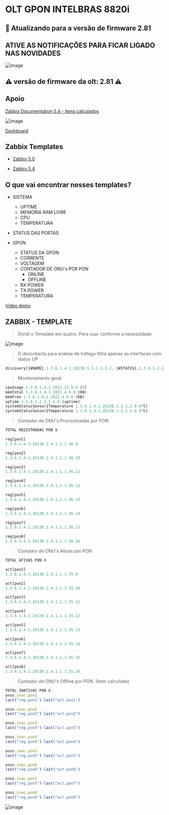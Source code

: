 # OLT GPON INTELBRAS 8820i

## 🚧 Atualizando para a versão de firmware 2.81

## ATIVE AS NOTIFICAÇÕES PARA FICAR LIGADO NAS NOVIDADES

![image](https://user-images.githubusercontent.com/23584038/132106564-72ab4986-3c8a-4074-9d0b-9bc77e5c9d80.png)

## ⚠️ versão de firmware da olt: 2.81 ⚠️

## Apoio

[Zabbix Documentation 5.4 - Itens calculados](https://www.zabbix.com/documentation/5.4/pt/manual/config/items/itemtypes/calculated)

![image](https://user-images.githubusercontent.com/23584038/128234027-a7dff4e8-0073-4a24-a47e-f7d147b4a312.png)

[Dashboard](contents/grafana_dash_OLT_INTELBRAS_8820i.json)

## Zabbix Templates

- [Zabbix 5.0](contents/OLT_INTELBRAS_8820i_ONUs%20zabbix%205_0.xml)

- [Zabbix 5.4](contents/OLT_INTELBRAS_8820i_ONUs%20zabbix%205_4.xml)

## O que vai encontrar nesses templates?

- SISTEMA
  - UPTIME
  - MEMORIA RAM LIVRE
  - CPU
  - TEMPERATURA
  
- STATUS DAS PORTAS

- GPON
  - STATUS DA GPON
  - CORRENTE
  - VOLTAGEM
  - CONTADOR DE ONU's POR PON
    - ONLINE
    - OFFLINE
  - RX POWER
  - TX POWER
  - TEMPERATURA

[Video demo](/contents/demo.mp4)

## ZABBIX - TEMPLATE

> Dividi o Template em quatro. Para usar conforme a necessidade

![image](https://user-images.githubusercontent.com/23584038/132104647-9a10ebe3-7e61-4314-ad9b-a80b87942411.png)

> O descoberta para analise de trafego filtra apenas as interfaces com status UP

```js
discovery[{#NAME},1.3.6.1.4.1.26138.1.1.1.1.1.2, {#STATUS},1.3.6.1.2.1.2.2.1.8]
```

> Monitoramento geral

```js
cpuUsage 1.3.6.1.4.1.2021.11.9.0 (%)
memTotal 1.3.6.1.4.1.2021.4.5.0 (KB)
memFree 1.3.6.1.4.1.2021.4.6.0 (KB)
uptime 1.3.6.1.2.1.1.3.0 (uptime)
systemStatusSensor1Temperature 1.3.6.1.4.1.26138.1.5.1.1.0 (°C)
systemStatusSensor2Temperature 1.3.6.1.4.1.26138.1.5.1.2.0 (°C)
```

> Contador de ONU's Provisionadas por PON

```js
TOTAL REGISTRADAS PON X

reg[pon1]
1.3.6.1.4.1.26138.1.4.1.1.1.56.9

reg[pon2]
1.3.6.1.4.1.26138.1.4.1.1.1.56.10

reg[pon3]
1.3.6.1.4.1.26138.1.4.1.1.1.56.11

reg[pon4]
1.3.6.1.4.1.26138.1.4.1.1.1.56.12

reg[pon5]
1.3.6.1.4.1.26138.1.4.1.1.1.56.13

reg[pon6]
1.3.6.1.4.1.26138.1.4.1.1.1.56.14

reg[pon7]
1.3.6.1.4.1.26138.1.4.1.1.1.56.15

reg[pon8]
1.3.6.1.4.1.26138.1.4.1.1.1.56.16
```

> Contador de ONU's Ativas por PON

```js
TOTAL ATIVAS PON X

act[pon1]
1.3.6.1.4.1.26138.1.4.1.1.1.55.9

act[pon2]
1.3.6.1.4.1.26138.1.4.1.1.1.55.10

act[pon3]
1.3.6.1.4.1.26138.1.4.1.1.1.55.11

act[pon4]
1.3.6.1.4.1.26138.1.4.1.1.1.55.12

act[pon5]
1.3.6.1.4.1.26138.1.4.1.1.1.55.13

act[pon6]
1.3.6.1.4.1.26138.1.4.1.1.1.55.14

act[pon7]
1.3.6.1.4.1.26138.1.4.1.1.1.55.15

act[pon8]
1.3.6.1.4.1.26138.1.4.1.1.1.55.16
```

> Contador de ONU's Offline por PON. (Item calculado)

```js
TOTAL INATIVAS PON X
onus.inac.pon1
last("reg.pon1")-last("act.pon1")

onus.inac.pon2
last("reg.pon2")-last("act.pon2")

onus.inac.pon3
last("reg.pon3")-last("act.pon3")

onus.inac.pon4
last("reg.pon4")-last("act.pon4")

onus.inac.pon5
last("reg.pon5")-last("act.pon5")

onus.inac.pon6
last("reg.pon6")-last("act.pon6")

onus.inac.pon7
last("reg.pon7")-last("act.pon7")

onus.inac.pon8
last("reg.pon8")-last("act.pon8")
```

![image](https://user-images.githubusercontent.com/23584038/132105625-24060a34-e00d-4880-8bc3-02b6eeb9cdd4.png)
